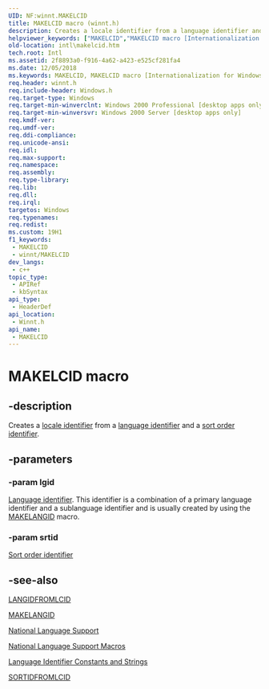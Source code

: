 ```yaml
---
UID: NF:winnt.MAKELCID
title: MAKELCID macro (winnt.h)
description: Creates a locale identifier from a language identifier and a sort order identifier.
helpviewer_keywords: ["MAKELCID","MAKELCID macro [Internationalization for Windows Applications]","_win32_MAKELCID","intl.makelcid","winnt/MAKELCID"]
old-location: intl\makelcid.htm
tech.root: Intl
ms.assetid: 2f8893a0-f916-4a62-a423-e525cf281fa4
ms.date: 12/05/2018
ms.keywords: MAKELCID, MAKELCID macro [Internationalization for Windows Applications], _win32_MAKELCID, intl.makelcid, winnt/MAKELCID
req.header: winnt.h
req.include-header: Windows.h
req.target-type: Windows
req.target-min-winverclnt: Windows 2000 Professional [desktop apps only]
req.target-min-winversvr: Windows 2000 Server [desktop apps only]
req.kmdf-ver: 
req.umdf-ver: 
req.ddi-compliance: 
req.unicode-ansi: 
req.idl: 
req.max-support: 
req.namespace: 
req.assembly: 
req.type-library: 
req.lib: 
req.dll: 
req.irql: 
targetos: Windows
req.typenames: 
req.redist: 
ms.custom: 19H1
f1_keywords:
 - MAKELCID
 - winnt/MAKELCID
dev_langs:
 - c++
topic_type:
 - APIRef
 - kbSyntax
api_type:
 - HeaderDef
api_location:
 - Winnt.h
api_name:
 - MAKELCID
---
```


# MAKELCID macro

## -description

Creates a <a href="/windows/desktop/Intl/locale-identifiers">locale identifier</a> from a <a href="/windows/desktop/Intl/language-identifiers">language identifier</a> and a <a href="/windows/desktop/Intl/sort-order-identifiers">sort order identifier</a>.

## -parameters

### -param lgid

[Language identifier](https://docs.microsoft.com/windows/win32/intl/language-identifiers). This identifier is a combination of a primary language identifier and a sublanguage identifier and is usually created by using the <a href="/windows/desktop/api/winnt/nf-winnt-makelangid">MAKELANGID</a> macro.

### -param srtid

[Sort order identifier](https://docs.microsoft.com/windows/win32/intl/sort-order-identifiers)

## -see-also

<a href="/windows/desktop/api/winnt/nf-winnt-langidfromlcid">LANGIDFROMLCID</a>

<a href="/windows/desktop/api/winnt/nf-winnt-makelangid">MAKELANGID</a>

<a href="/windows/desktop/Intl/national-language-support">National Language Support</a>

<a href="/windows/desktop/Intl/national-language-support-macros">National Language Support Macros</a>

<a href="/windows/win32/intl/language-identifier-constants-and-strings">Language Identifier Constants and Strings</a>

<a href="/windows/desktop/api/winnt/nf-winnt-sortidfromlcid">SORTIDFROMLCID</a>
